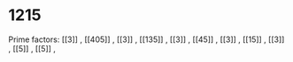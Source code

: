 # 1215

Prime factors: [[3]] , [[405]] , [[3]] , [[135]] , [[3]] , [[45]] , [[3]] , [[15]] , [[3]] , [[5]] , [[5]] , 